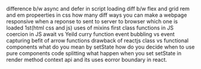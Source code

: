 difference b/w async and defer in script loading
diff b/w flex and grid
rem and em propeerties in css
how many diff ways you can make a webpage responsive 
when a reponse to sent to server to browser which one is loaded 1st(html css and js)
uses of mixins
first class functions in JS
coercion in JS
await vs Yeild
curry function
event bubbling vs event capturing 
befit of arrow functions
drawback of reactjs
class vs functional components
what do you mean by setState 
how do you decide when to use pure components
code splitting
what happen when you set setState in render method
context api and its uses
eorror boundary in react.
